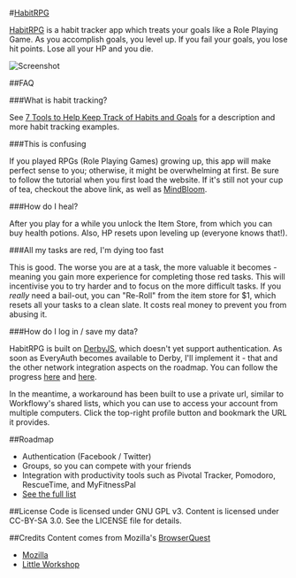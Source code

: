 #[HabitRPG](http://habitrpg.com/)

[HabitRPG](http://habitrpg.com/) is a habit tracker app which treats your goals like a Role Playing Game. As you accomplish goals, you level up. If you fail your goals, you lose hit points. Lose all your HP and you die.

![Screenshot](https://img.skitch.com/20120707-daj9pp7g87yg829j61pnpwhff3.jpg "Screenshot")

##FAQ

###What is habit tracking?

See [7 Tools to Help Keep Track of Habits and Goals](http://www.lifehack.org/articles/technology/7-tools-to-help-keep-track-of-habits-and-goals.html) for a description and more habit tracking examples.
  
###This is confusing

If you played RPGs (Role Playing Games) growing up, this app will make perfect sense to you; otherwise, it might be overwhelming at first. Be sure to follow the tutorial when you first load the website. If it's still not your cup of tea, checkout the above link, as well as [MindBloom](https://www.mindbloom.com/).

###How do I heal?

After you play for a while you unlock the Item Store, from which you can buy health potions. Also, HP resets upon leveling up (everyone knows that!).
  
###All my tasks are red, I'm dying too fast

This is good. The worse you are at a task, the more valuable it becomes - meaning you gain more experience for completing those red tasks. This will incentivise you to try harder and to focus on the more difficult tasks. If you *really* need a bail-out, you can "Re-Roll" from the item store for $1, which resets all your tasks to a clean slate. It costs real money to prevent you from abusing it.
  
###How do I log in / save my data?

HabitRPG is built on [DerbyJS](http://derbyjs.com/), which doesn't yet support authentication. As soon as EveryAuth becomes available to Derby, I'll implement it - that and the other network integration aspects on the roadmap. You can follow the progress [here](https://groups.google.com/forum/?fromgroups#!topic/derbyjs/7U3xvoPWd-g) and [here](https://groups.google.com/forum/?fromgroups#!topic/derbyjs/oyz2JBwo1AQ).

In the meantime, a workaround has been built to use a private url, similar to Workflowy's shared lists, which you can use to access your account from multiple computers. Click the top-right profile button and bookmark the URL it provides.

##Roadmap
* Authentication (Facebook / Twitter)
* Groups, so you can compete with your friends
* Integration with productivity tools such as Pivotal Tracker, Pomodoro, RescueTime, and MyFitnessPal
* [See the full list](https://workflowy.com/shared/cd06313a-7c93-ae5f-ae55-e64cae0556e4/)

##License
Code is licensed under GNU GPL v3. Content is licensed under CC-BY-SA 3.0.
See the LICENSE file for details.


##Credits
Content comes from Mozilla's [BrowserQuest](http://browserquest.mozilla.org/) 

* [Mozilla](http://mozilla.org)
* [Little Workshop](http://www.littleworkshop.fr)